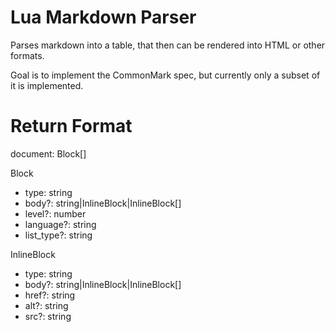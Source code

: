 # Lua Markdown Parser

Parses markdown into a table, that then can be rendered into HTML or other formats.

Goal is to implement the CommonMark spec, but currently only a subset of it is implemented.

# Return Format

document: Block[]

Block
 - type: string
 - body?: string|InlineBlock|InlineBlock[]
 - level?: number
 - language?: string
 - list_type?: string

InlineBlock
 - type: string
 - body?: string|InlineBlock|InlineBlock[]
 - href?: string
 - alt?: string
 - src?: string